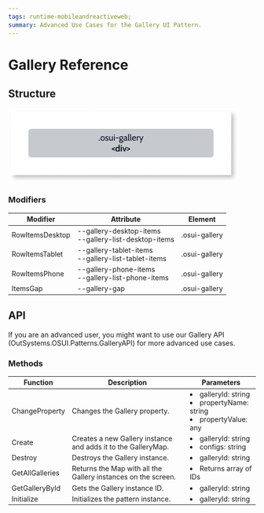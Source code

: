 ```yaml
---
tags: runtime-mobileandreactiveweb;  
summary: Advanced Use Cases for the Gallery UI Pattern.
---
```


# Gallery Reference

## Structure

![Gallery Structure](images/gallery-class-diag.png)


### Modifiers

| **Modifier** | **Attribute** | **Element** | 
|---|---|---|  
|RowItemsDesktop|--gallery-desktop-items <br/>--gallery-list-desktop-items|.osui-gallery|  
|RowItemsTablet|--gallery-tablet-items <br/>--gallery-list-tablet-items|.osui-gallery|  
|RowItemsPhone|--gallery-phone-items<br/>--gallery-list-phone-items|.osui-gallery|  
|ItemsGap|--gallery-gap|.osui-gallery|  


## API

If you are an advanced user, you might want to use our Gallery API (OutSystems.OSUI.Patterns.GalleryAPI) for more advanced use cases.

### Methods

| **Function** | **Description** | **Parameters** | 
|---|---|---|
|ChangeProperty|Changes the Gallery property.|<li>galleryId: string </li><li>propertyName: string</li> <li>propertyValue: any</li>|
|Create|Creates a new Gallery instance and adds it to the GalleryMap.|<li>galleryId: string</li> <li>configs: string</li>|
|Destroy|Destroys the Gallery instance.|<li>galleryId: string</li>|
|GetAllGalleries|Returns the Map with all the Gallery instances on the screen.|<li>Returns array of IDs</li>|
|GetGalleryById|Gets the Gallery instance ID.|<li>galleryId: string</li>|
|Initialize|Initializes the pattern instance.|<li>galleryId: string</li>|



